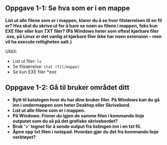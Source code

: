 ## Oppgave 1-1: Se hva som er i en mappe

**List ut alle filene som er i mappen, klarer du å se hvor filstørrelsen til en fil er? Hva skal du skrive ut for å bare se noen av filene i mappen, feks kun EXE filer eller kun TXT filer? (På Windows heter som oftest kjørbare filer .exe, på Linux er det vanlig at kjørbare filer ikke har noen extension – men vil ha execute rettigheten satt.)**

UNIX:  

- List ut filer: `ls`
- Se filstørrelse: `stat (fil/mappe)`
- Se kun EXE filer *exe

## Oppgave 1-2: Gå til bruker området ditt

- **Bytt til katalogen hvor du har dine bruker filer. På Windows kan du gå inn i undermappen som heter Desktop eller Skrivebord.**
- **List ut alle filene som er i mappen.** 
- **På Windows: Finner du igjen de samme filen i kommando linje outputet som du så på det grafiske skrivebordet?** 
- **Bruk '>' tegnet for å sende output fra listingen inn i en txt fil.**
- **Åpne opp txt filen i notepad. Hvordan gjør du det fra kommando linje verktøyet?**

